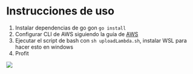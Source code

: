 # Instrucciones de uso
1. Instalar dependencias de go gon `go install`
2. Configurar CLI de AWS siguiendo la guía de [AWS](https://docs.aws.amazon.com/cli/latest/userguide/getting-started-quickstart.html)
3. Ejecutar el script de bash con `sh uploadLambda.sh`, instalar WSL para hacer esto en windows
4. Profit

![](https://go.dev/blog/go-brand/Go-Logo/PNG/Go-Logo_Blue.png)
